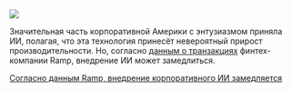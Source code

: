<!--2025-06-11 13:49:56-->
<div class="yb">
  <div class="rss habr"><img src="https://habrastorage.org/getpro/habr/upload_files/f39/388/418/f39388418da79f8a5b117906a0ebf59d.jpg" /><p>Значительная часть корпоративной Америки с энтузиазмом приняла ИИ, полагая, что эта технология принесёт невероятный прирост производительности.&nbsp;Но, согласно&nbsp;<a href="https://ramp.com/data/ai-index" rel="noopener noreferrer nofollow">данным о транзакциях</a>&nbsp;финтех-компании Ramp, внедрение ИИ может замедлиться.</p> <a... <p class="titl"><a href="https://habr.com/ru/companies/bothub/news/917668/?utm_source=habrahabr&utm_medium=rss&utm_campaign=917668">Согласно данным Ramp, внедрение корпоративного ИИ замедляется</a></p></div>
</div>
